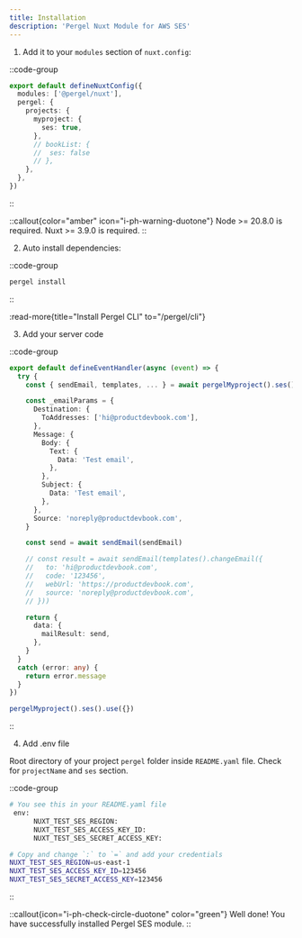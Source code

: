 ```yaml
---
title: Installation
description: 'Pergel Nuxt Module for AWS SES'
---
```


1. Add it to your `modules` section of `nuxt.config`:

::code-group
```ts [nuxt.config.ts]
export default defineNuxtConfig({
  modules: ['@pergel/nuxt'],
  pergel: {
    projects: {
      myproject: {
        ses: true,
      },
      // bookList: {
      //  ses: false
      // },
    },
  },
})
```
::

::callout{color="amber" icon="i-ph-warning-duotone"}
Node >= 20.8.0 is required.
Nuxt >= 3.9.0 is required.
::


2. Auto install dependencies:

::code-group
```sh [pnpm]
pergel install
```
::

:read-more{title="Install Pergel CLI" to="/pergel/cli"}

3. Add your server code

::code-group
```ts [server/api/sendemail.ts]
export default defineEventHandler(async (event) => {
  try {
    const { sendEmail, templates, ... } = await pergelMyproject().ses().use(event)

    const _emailParams = {
      Destination: {
        ToAddresses: ['hi@productdevbook.com'],
      },
      Message: {
        Body: {
          Text: {
            Data: 'Test email',
          },
        },
        Subject: {
          Data: 'Test email',
        },
      },
      Source: 'noreply@productdevbook.com',
    }

    const send = await sendEmail(sendEmail)

    // const result = await sendEmail(templates().changeEmail({
    //   to: 'hi@productdevbook.com',
    //   code: '123456',
    //   webUrl: 'https://productdevbook.com',
    //   source: 'noreply@productdevbook.com',
    // }))

    return {
      data: {
        mailResult: send,
      },
    }
  }
  catch (error: any) {
    return error.message
  }
})

```

```ts [composables]
pergelMyproject().ses().use({})
```

::

4. Add .env file

Root directory of your project `pergel` folder inside `README.yaml` file. Check for `projectName` and `ses` section.

::code-group
```sh [.env]
# You see this in your README.yaml file
 env:
      NUXT_TEST_SES_REGION:
      NUXT_TEST_SES_ACCESS_KEY_ID:
      NUXT_TEST_SES_SECRET_ACCESS_KEY:

# Copy and change `:` to `=` and add your credentials
NUXT_TEST_SES_REGION=us-east-1
NUXT_TEST_SES_ACCESS_KEY_ID=123456
NUXT_TEST_SES_SECRET_ACCESS_KEY=123456
```
::

::callout{icon="i-ph-check-circle-duotone" color="green"}
Well done! You have successfully installed Pergel SES module.
::
